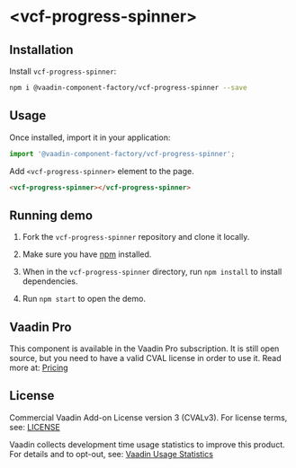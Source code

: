 # &lt;vcf-progress-spinner&gt;





<!--
[![Gitter](https://badges.gitter.im/Join%20Chat.svg)](https://gitter.im/vaadin/web-components?utm_source=badge&utm_medium=badge&utm_campaign=pr-badge)
[![npm version](https://badgen.net/npm/v/@vaadin-component-factory/vcf-progress-spinner)](https://www.npmjs.com/package/@vaadin-component-factory/vcf-progress-spinner)
[![Published on Vaadin Directory](https://img.shields.io/badge/Vaadin%20Directory-published-00b4f0.svg)](https://vaadin.com/directory/component/vaadin-component-factoryvcf-progress-spinner)

[Live demo ↗](https://vcf-progress-spinner.netlify.com)
|
[API documentation ↗](https://vcf-progress-spinner.netlify.com/api/#/elements/Vaadin.VcfProgressSpinner)
-->

## Installation

Install `vcf-progress-spinner`:

```sh
npm i @vaadin-component-factory/vcf-progress-spinner --save
```

## Usage

Once installed, import it in your application:

```js
import '@vaadin-component-factory/vcf-progress-spinner';
```

Add `<vcf-progress-spinner>` element to the page.

```html
<vcf-progress-spinner></vcf-progress-spinner>
```

## Running demo

1. Fork the `vcf-progress-spinner` repository and clone it locally.

1. Make sure you have [npm](https://www.npmjs.com/) installed.

1. When in the `vcf-progress-spinner` directory, run `npm install` to install dependencies.

1. Run `npm start` to open the demo.

<!--
## Server-side API

This is the client-side (Polymer 3) web component. If you are looking for the server-side (Java) API for the Vaadin Platform, it can be found here: [VcfProgressSpinner](https://vaadin.com/directory/component/VcfProgressSpinner) -->

## Vaadin Pro

This component is available in the Vaadin Pro subscription. It is still open source, but you need to have a valid CVAL license in order to use it. Read more at: [Pricing](https://vaadin.com/pricing)

## License

Commercial Vaadin Add-on License version 3 (CVALv3). For license terms, see: [LICENSE](https://github.com/vaadin-component-factory/vcf-progress-spinner/blob/master/LICENSE)

Vaadin collects development time usage statistics to improve this product. For details and to opt-out, see: [Vaadin Usage Statistics](https://github.com/vaadin/vaadin-usage-statistics)
